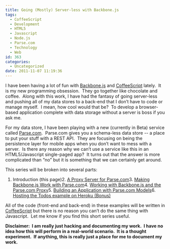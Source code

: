 ```yaml
---
title: Going (Mostly) Server-less with Backbone.js
tags:
  - CoffeeScript
  - Development
  - HTML5
  - Javascript
  - Node.js
  - Parse.com
  - Technology
  - Web
id: 363
categories:
  - Uncategorized
date: 2011-11-07 11:19:36
---
```


I have been having a lot of fun with [Backbone.js](http://documentcloud.github.com/backbone/) and [CoffeeScript](http://jashkenas.github.com/coffee-script/) lately.&#160; It is my new programming obsession.&#160; They go together like chocolate and coffee.&#160; Along with this work, I have had the fantasy of going server-less and pushing all of my data stores to a back-end that I don’t have to code or manage myself.&#160; I mean, how cool would that be?&#160; To develop a browser-based application complete with data storage without a server is boss if you ask me.

For my data store, I have been playing with a new (currently in Beta) service called [Parse.com](https://www.parse.com/).&#160; Parse.com gives you a schema-less data store -- a place to put your stuff with a REST API.&#160; They are focusing on being the persistence layer for mobile apps when you don’t want to mess with a server.&#160; Is there any reason why we can’t use a service like this in an HTML5/Javascript single-paged app?&#160; It turns out that the answer is more complicated than “no” but it is something that we can certainly get around.&#160; 

This series will be broken into several parts:

1.  Introduction (this page)2.  [A Proxy Server for Parse.com](http://houseofbilz.com/archives/2011/11/07/a-proxy-server-for-parse-com/)3.  [Making Backbone.js Work with Parse.com](http://houseofbilz.com/archives/2011/11/07/making-backbone-js-work-with-parse-com/)4.  [Working with Backbone.js and the Parse.com Proxy](http://houseofbilz.com/archives/2011/11/09/working-with-backbone-js-and-the-parse-com-proxy/)5.  [Building an Application with Parse.com Models](http://houseofbilz.com/archives/2011/11/30/an-example-backboneparse-com-app/)6.  [Hosting the Todos example on Heroku (Bonus)](http://houseofbilz.com/archives/2011/11/30/hosting-the-todos-example-on-heroku/)  

All of the code (front-end and back-end) in these examples will be written in [CoffeeScript](http://jashkenas.github.com/coffee-script/) but there is no reason you can’t do the same thing with Javascript.&#160; Let me know if you find this short series useful.&#160; 

**Disclaimer:&#160; I am really just hacking and documenting my work.&#160; I have no idea how this will perform in a real-world scenario.&#160; It is a thought experiment.&#160; If anything, this is really just a place for me to document my work.**